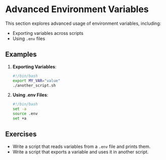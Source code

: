 # Advanced Environment Variables

This section explores advanced usage of environment variables, including:

- Exporting variables across scripts
- Using `.env` files

## Examples

1. **Exporting Variables**:
   ```bash
   #!/bin/bash
   export MY_VAR="value"
   ./another_script.sh
   ```

2. **Using .env Files**:
   ```bash
   #!/bin/bash
   set -a
   source .env
   set +a
   ```

## Exercises

- Write a script that reads variables from a `.env` file and prints them.
- Write a script that exports a variable and uses it in another script.